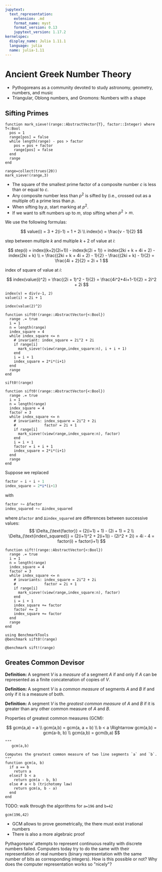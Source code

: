 ```yaml
---
jupytext:
  text_representation:
    extension: .md
    format_name: myst
    format_version: 0.13
    jupytext_version: 1.17.2
kernelspec:
  display_name: Julia 1.11.1
  language: julia
  name: julia-1.11
---
```


# Ancient Greek Number Theory
- Pythogoreans as a community devoted to study astronomy, geometry, numbers, and music
- Triangular, Oblong numbers, and Gnomons: Numbers with a shape

## Sifting Primes

```{code-cell}
function mark_sieve!(range::AbstractVector{T}, factor::Integer) where T<:Bool
  pos = 1
  range[pos] = false
  while length(range) - pos > factor
    pos = pos + factor
    range[pos] = false
  end
  range
end
```

```{code-cell}
range=collect(trues(20))
mark_sieve!(range,3)
```

- The square of the smallest prime factor of a composite number $c$ is less than or equal to $c$.
- Any composite number less than $p^2$ is sifted by (i.e., crossed out as a multiple of) a prime less than $p$.
- When sifting by $p$, start marking at $p^2$.
- If we want to sift numbers up to $m$, stop sifting when $p^2 > m$.

We use the following formulas:

$$
value(i) = 3 + 2(i-1) = 1 + 2i \\
index(v) = \frac{v - 1}{2}
$$

step between multiple $k$ and multiple $k+2$ of value at $i$:

$$
step(i) = index((k+2)(2i+1)) - index(k(2i + 1))
        = index(2ki + k + 4i + 2) - index(2ki + k) \\
        = \frac{(2ki + k + 4i + 2) - 1}{2} - \frac{(2ki + k) - 1}{2}
        = \frac{4i + 2}{2} = 2i + 1
$$

index of square of value at $i$:

$$
index(value(i)^2) = \frac{(2i + 1)^2 - 1}{2}
                  = \frac{4i^2+4i+1-1}{2}
                  = 2i^2 + 2i
$$

```{code-cell}
index(v) = div(v-1, 2)
value(i) = 2i + 1
```

```{code-cell}
index(value(2)^2)
```

```{code-cell}
function sift0!(range::AbstractVector{<:Bool})
  range .= true
  i = 1
  n = length(range)
  index_square = 4
  while index_square <= n
    # invariant: index_square = 2i^2 + 2i
    if range[i]
      mark_sieve!(view(range,index_square:n), i + i + 1)
    end
    i = i + 1
    index_square = 2*i*(i+1)
  end
  range
end
```

```{code-cell}
sift0!(range)
```

```{code-cell}
function sift0!(range::AbstractVector{<:Bool})
  range .= true
  i = 1
  n = length(range)
  index_square = 4
  factor = 3
  while index_square <= n
    # invariants: index_square = 2i^2 + 2i
    #             factor = 2i + 1
    if range[i]
      mark_sieve!(view(range,index_square:n), factor)
    end
    i = i + 1
    factor = i + i + 1
    index_square = 2*i*(i+1)
  end
  range
end
```

Suppose we replaced
```julia
factor = i + i + 1
index_square = 2*i*(i+1)
```
with
```julia
factor += Δfactor
index_squared += Δindex_squared
```
where `Δfactor` and `Δindex_squared` are differences between successive values:
$$
\Delta_{\text{factor}} = (2(i+1) + 1) - (2i + 1) = 2 \\
\Delta_{\text{index\_squared}} = (2(i+1)^2 + 2(i+1)) - (2i^2 + 2i) = 4i - 4 = factor(i) + factor(i+1)
$$

```{code-cell}
function sift!(range::AbstractVector{<:Bool})
  range .= true
  i = 1
  n = length(range)
  index_square = 4
  factor = 3
  while index_square <= n
    # invariants: index_square = 2i^2 + 2i
    #             factor = 2i + 1
    if range[i]
      mark_sieve!(view(range,index_square:n), factor)
    end
    i = i + 1
    index_square += factor
    factor += 2
    index_square += factor
  end
  range
end
```

```{code-cell}
using BenchmarkTools
@benchmark sift0!(range)
```

```{code-cell}
@benchmark sift!(range)
```

## Greates Common Devisor

**Definition:** A segment $V$ is a *measure* of a segment $A$ if and only if $A$ can be represented as a finite concatenation of copies of $V$.

**Definition:** A segment $V$ is a *common measure* of segments $A$ and $B$ if and only if it is a measure of both.

**Definition:** A segment $V$ is the *greatest common measure* of $A$ and $B$ if it is greater than any other common measure of $A$ and $B$.

Properties of greatest common measures (GCM):

$$
gcm(a,a) = a \\
gcm(a,b) = gcm(a, a + b) \\
b < a \Rightarrow gcm(a,b) = gcm(a-b, b) \\
gcm(a,b) = gcm(b,a)
$$

```{code-cell}
"""
   gcm(a,b)

Computes the greatest common measure of two line segments `a` and `b`.
"""
function gcm(a, b)
  if a == b
    return a
  elseif b < a
    return gcm(a - b, b)
  else # a < b (trichotomy law)
    return gcm(a, b - a)
  end
end
```

TODO: walk through the algorithms for `a=196` and `b=42`

```{code-cell}
gcm(196,42)
```

- GCM allows to prove geometrically, the there must exist irrational numbers
- There is also a more algebraic proof

Pythagoreans’ attempts to represent continuous reality with discrete numbers failed. Computers today try to do the same with their representation of real numbers (binary representation with the same number of bits as corresponding integers). How is this possible or not? Why does the computer representation works so "nicely"?

